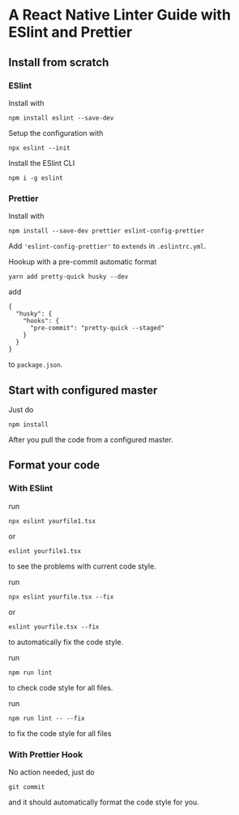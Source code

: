 # A React Native Linter Guide with ESlint and Prettier

## Install from scratch

### ESlint

Install with 

```
npm install eslint --save-dev
```

Setup the configuration with 

```
npx eslint --init
```

Install the ESlint CLI

```
npm i -g eslint
```

### Prettier

Install with

```
npm install --save-dev prettier eslint-config-prettier
```

Add `'eslint-config-prettier'` to `extends` in `.eslintrc.yml`.

Hookup with a pre-commit automatic format

```
yarn add pretty-quick husky --dev
```

add 

```
{
  "husky": {
    "hooks": {
      "pre-commit": "pretty-quick --staged"
    }
  }
}
```

to `package.json`.

## Start with configured master

Just do

```
npm install
```

After you pull the code from a configured master.

## Format your code

### With ESlint

run

```
npx eslint yourfile1.tsx
``` 
or 
```
eslint yourfile1.tsx
```

to see the problems with current code style.

run

```
npx eslint yourfile.tsx --fix
``` 

or

```
eslint yourfile.tsx --fix
``` 

to automatically fix the code style.

run

```
npm run lint
```

to check code style for all files.

run

```
npm run lint -- --fix
```

to fix the code style for all files

### With Prettier Hook 

No action needed, just do 

```
git commit
```

and it should automatically format the code style for you.







